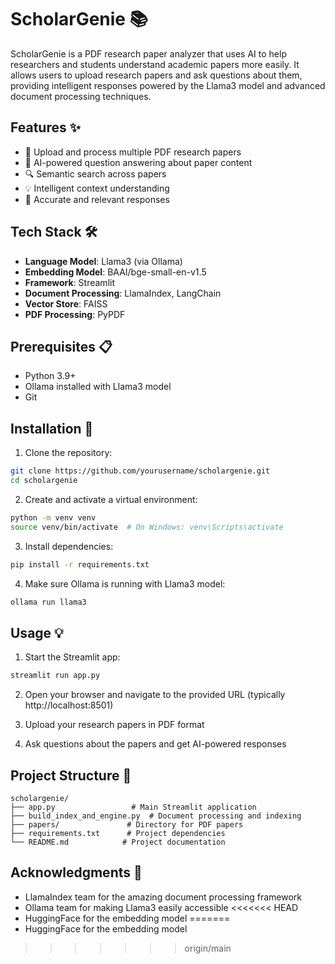 # ScholarGenie 📚

ScholarGenie is a PDF research paper analyzer that uses AI to help researchers and students understand academic papers more easily. It allows users to upload research papers and ask questions about them, providing intelligent responses powered by the Llama3 model and advanced document processing techniques.

## Features ✨

- 📄 Upload and process multiple PDF research papers
- 🤖 AI-powered question answering about paper content
- 🔍 Semantic search across papers
- 💡 Intelligent context understanding
- 🎯 Accurate and relevant responses

## Tech Stack 🛠️

- **Language Model**: Llama3 (via Ollama)
- **Embedding Model**: BAAI/bge-small-en-v1.5
- **Framework**: Streamlit
- **Document Processing**: LlamaIndex, LangChain
- **Vector Store**: FAISS
- **PDF Processing**: PyPDF

## Prerequisites 📋

- Python 3.9+
- Ollama installed with Llama3 model
- Git

## Installation 🚀

1. Clone the repository:
```bash
git clone https://github.com/yourusername/scholargenie.git
cd scholargenie
```

2. Create and activate a virtual environment:
```bash
python -m venv venv
source venv/bin/activate  # On Windows: venv\Scripts\activate
```

3. Install dependencies:
```bash
pip install -r requirements.txt
```

4. Make sure Ollama is running with Llama3 model:
```bash
ollama run llama3
```

## Usage 💡

1. Start the Streamlit app:
```bash
streamlit run app.py
```

2. Open your browser and navigate to the provided URL (typically http://localhost:8501)

3. Upload your research papers in PDF format

4. Ask questions about the papers and get AI-powered responses

## Project Structure 📁

```
scholargenie/
├── app.py                 # Main Streamlit application
├── build_index_and_engine.py  # Document processing and indexing
├── papers/               # Directory for PDF papers
├── requirements.txt      # Project dependencies
└── README.md            # Project documentation
```

## Acknowledgments 🙏

- LlamaIndex team for the amazing document processing framework
- Ollama team for making Llama3 easily accessible
<<<<<<< HEAD
- HuggingFace for the embedding model 
=======
- HuggingFace for the embedding model 
>>>>>>> origin/main
